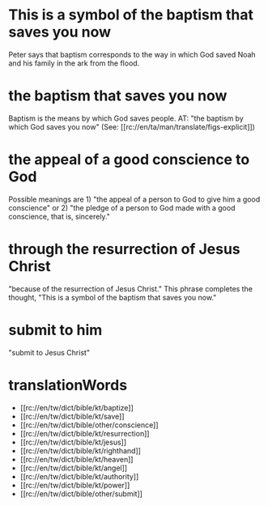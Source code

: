 # This is a symbol of the baptism that saves you now

Peter says that baptism corresponds to the way in which God saved Noah and his family in the ark from the flood.

# the baptism that saves you now

Baptism is the means by which God saves people. AT: "the baptism by which God saves you now" (See: [[rc://en/ta/man/translate/figs-explicit]])

# the appeal of a good conscience to God

Possible meanings are 1) "the appeal of a person to God to give him a good conscience" or 2) "the pledge of a person to God made with a good conscience, that is, sincerely."

# through the resurrection of Jesus Christ

"because of the resurrection of Jesus Christ." This phrase completes the thought, "This is a symbol of the baptism that saves you now."

# submit to him

"submit to Jesus Christ"

# translationWords

* [[rc://en/tw/dict/bible/kt/baptize]]
* [[rc://en/tw/dict/bible/kt/save]]
* [[rc://en/tw/dict/bible/other/conscience]]
* [[rc://en/tw/dict/bible/kt/resurrection]]
* [[rc://en/tw/dict/bible/kt/jesus]]
* [[rc://en/tw/dict/bible/kt/righthand]]
* [[rc://en/tw/dict/bible/kt/heaven]]
* [[rc://en/tw/dict/bible/kt/angel]]
* [[rc://en/tw/dict/bible/kt/authority]]
* [[rc://en/tw/dict/bible/kt/power]]
* [[rc://en/tw/dict/bible/other/submit]]
